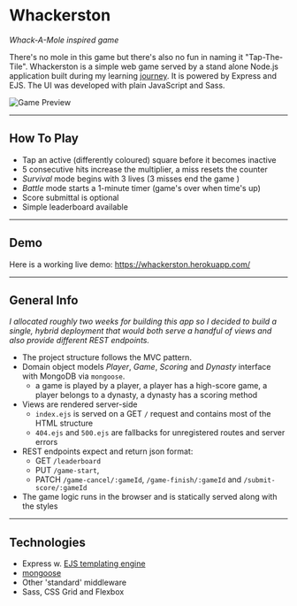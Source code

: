 # Whackerston

_Whack-A-Mole inspired game_

There's no mole in this game but there's also no fun in naming it "Tap-The-Tile". Whackerston is a simple web game served by a stand alone Node.js application built during my learning [journey](https://github.com/FilipLeonard/FilipLeonard/blob/main/pivoting.md). It is powered by Express and EJS. The UI was developed with plain JavaScript and Sass.

![Game Preview](https://i.imgur.com/PLVE8Kp.png)

---

## How To Play

- Tap an active (differently coloured) square before it becomes inactive
- 5 consecutive hits increase the multiplier, a miss resets the counter
- _Survival_ mode begins with 3 lives (3 misses end the game )
- _Battle_ mode starts a 1-minute timer (game's over when time's up)
- Score submittal is optional
- Simple leaderboard available

---

## Demo

Here is a working live demo: https://whackerston.herokuapp.com/

---

## General Info

_I allocated roughly two weeks for building this app so I decided to build a single, hybrid deployment that would both serve a handful of views and also provide different REST endpoints._

- The project structure follows the MVC pattern.
- Domain object models _Player_, _Game_, _Scoring_ and _Dynasty_ interface with MongoDB via `mongoose`.
  - a game is played by a player, a player has a high-score game, a player belongs to a dynasty, a dynasty has a scoring method
- Views are rendered server-side
  - `index.ejs` is served on a GET `/` request and contains most of the HTML structure
  - `404.ejs` and `500.ejs` are fallbacks for unregistered routes and server errors
- REST endpoints expect and return json format:
  - GET `/leaderboard`
  - PUT `/game-start`,
  - PATCH `/game-cancel/:gameId`, `/game-finish/:gameId` and `/submit-score/:gameId`
- The game logic runs in the browser and is statically served along with the styles

---

## Technologies

- Express w. [EJS templating engine](https://ejs.co/)
- [mongoose](https://ejs.co/)
- Other 'standard' middleware
- Sass, CSS Grid and Flexbox
